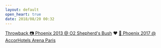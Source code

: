 ```yaml
---
layout: default
open_heart: true
date: 2018/08/20 00:32
---
```


[Throwback 📷 Phoenix 2013 @ O2 Shepherd's Bush](https://www.instagram.com/p/Ya0huEJaqR/) ❤️ [🎥 Phoenix 2017 @ AccorHotels Arena Paris](https://www.youtube.com/watch?v=W5EgFBmJ_jw)
